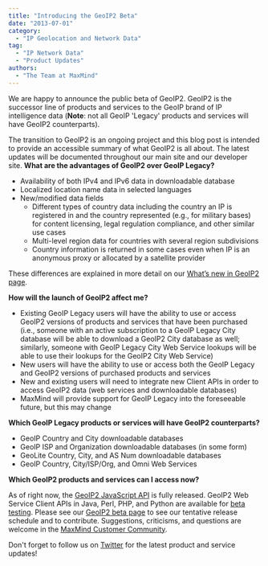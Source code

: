 ```yaml
---
title: "Introducing the GeoIP2 Beta"
date: "2013-07-01"
category:
  - "IP Geolocation and Network Data"
tag:
  - "IP Network Data"
  - "Product Updates"
authors:
  - "The Team at MaxMind"
---
```


We are happy to announce the public beta of GeoIP2. GeoIP2 is the successor line
of products and services to the GeoIP brand of IP intelligence data (**Note**:
not all GeoIP 'Legacy' products and services will have GeoIP2 counterparts).

The transition to GeoIP2 is an ongoing project and this blog post is intended to
provide an accessible summary of what GeoIP2 is all about. The latest updates
will be documented throughout our main site and our developer site. **What are
the advantages of GeoIP2 over GeoIP Legacy?**

- Availability of both IPv4 and IPv6 data in downloadable database
- Localized location name data in selected languages
- New/modified data fields
  - Different types of country data including the country an IP is registered
  in and the country represented (e.g., for military bases) for content
  licensing, legal regulation compliance, and other similar use cases
  - Multi-level region data for countries with several region subdivisions
  - Country information is returned in some cases even when IP is an anonymous
    proxy or allocated by a satellite provider

These differences are explained in more detail on our [What’s new in GeoIP2
page](https://dev.maxmind.com/geoip/geoip2/whats-new-in-geoip2/).

**How will the launch of GeoIP2 affect me?**

- Existing GeoIP Legacy users will have the ability to use or access GeoIP2
versions of products and services that have been purchased (i.e., someone with
an active subscription to a GeoIP Legacy City database will be able to download
a GeoIP2 City database as well; similarly, someone with GeoIP Legacy City Web
Service lookups will be able to use their lookups for the GeoIP2 City Web
Service)
- New users will have the ability to use or access both the GeoIP Legacy and
GeoIP2 versions of purchased products and services
- New and existing users will need to integrate new Client APIs in order to
access GeoIP2 data (web services and downloadable databases)
- MaxMind will provide support for GeoIP Legacy into the foreseeable future, but
this may change

**Which GeoIP Legacy products or services will have GeoIP2 counterparts?**

- GeoIP Country and City downloadable databases
- GeoIP ISP and Organization downloadable databases (in some form)
- GeoLite Country, City, and AS Num downloadable databases
- GeoIP Country, City/ISP/Org, and Omni Web Services

<!--lint disable no-emphasis-as-heading-->
**Which GeoIP2 products and services can I access now?**

As of right now, the [GeoIP2 JavaScript
API](”https://www.maxmind.com/en/javascript”) is fully released. GeoIP2 Web
Service Client APIs in Java, Perl, PHP, and Python are available for [beta
testing](https://www.maxmind.com/en/geoip2_beta). Please see our [GeoIP2 beta
page](https://www.maxmind.com/en/geoip2_beta) to see our tentative release
schedule and to contribute. Suggestions, criticisms, and questions are welcome
in the [MaxMind Customer Community](https://getsatisfaction.com/maxmind).

Don't forget to follow us on [Twitter](https://twitter.com/maxmind) for the
latest product and service updates!
